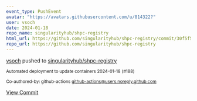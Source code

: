 ```yaml
---
event_type: PushEvent
avatar: "https://avatars.githubusercontent.com/u/814322?"
user: vsoch
date: 2024-01-18
repo_name: singularityhub/shpc-registry
html_url: https://github.com/singularityhub/shpc-registry/commit/30f5f5e2b02183f9e21008c718695a09c6bf1d80
repo_url: https://github.com/singularityhub/shpc-registry
---
```


<a href='https://github.com/vsoch' target='_blank'>vsoch</a> pushed to <a href='https://github.com/singularityhub/shpc-registry' target='_blank'>singularityhub/shpc-registry</a>

<small>Automated deployment to update containers 2024-01-18 (#188)

Co-authored-by: github-actions <github-actions@users.noreply.github.com></small>

<a href='https://github.com/singularityhub/shpc-registry/commit/30f5f5e2b02183f9e21008c718695a09c6bf1d80' target='_blank'>View Commit</a>
